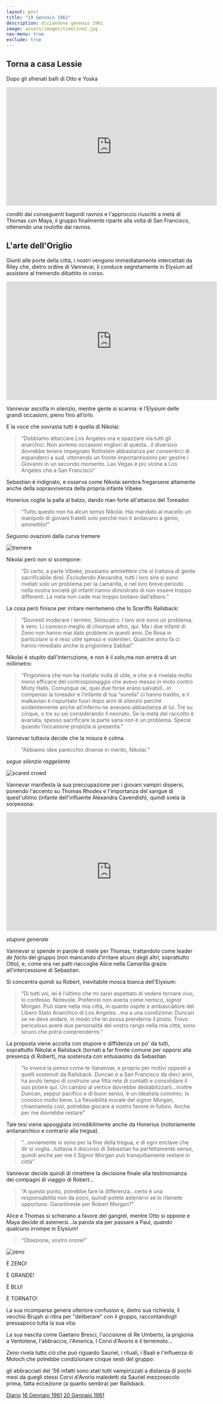 ```yaml
---
layout: post
title: "19 Gennaio 1961"
description: diciannove gennaio 1961
image: assets/images/timeline2.jpg
nav-menu: true
exclude: true
---
```


## Torna a casa Lessie

Dopo gli sfrenati balli di Otto e Yoska

<iframe width="560" height="315" src="https://www.youtube.com/embed/_dWUJR9NTLE" frameborder="0" allow="autoplay; encrypted-media" allowfullscreen></iframe>

conditi dai conseguenti bagordi ravnos e l'approccio riuscitò a metà di Thomas con Maya, il gruppo finalmente riparte alla volta di San Francisco, ottenendo una roulotte dai ravnos. 

## L'arte dell'Origlio

Giunti alle porte della città, i nostri vengono immediatamente intercettati da Riley che, dietro ordine di Vannevar, li conduce segretamente in Elysium ad assistere al tremendo dibattito in corso.

<iframe width="560" height="315" src="https://www.youtube.com/embed/ibCBrFdVddM" frameborder="0" allow="autoplay; encrypted-media" allowfullscreen></iframe>

Vannevar ascolta in silenzio, mentre gente si scanna: è l’Elysium delle grandi occasioni, pieno fino all’orlo.

E la voce che sovrasta tutti è quella di Nikolai: 

>“Dobbiamo attaccare Los Angeles ora e spazzare via tutti gli anarchici. Non avremo occasioni migliori di questa…il diversivo dovrebbe tenere impegnato Rothstein abbastanza per consentirci di espanderci a sud, ottenendo un fronte importantissimo per gestire i Giovanni in un secondo momento. Las Vegas è più vicina a Los Angeles che a San Francisco”

Sebastian è indignato, e osserva come Nikolai sembra fregarsene altamente anche della sopravvivenza della propria infante Vibeke.

Honerius coglie la palla al balzo, dando man forte all'attacco del Toreador. 

> “Tutto questo non ha alcun senso Nikolai. Hai mandato al macello un manipolo di giovani fratelli solo perché non ti andavano a genio, ammettilo!”

Seguono ovazioni dalla curva tremere

![tremere](https://thumbs.gfycat.com/WarlikeBriskDogwoodtwigborer-max-1mb.gif)

Nikolai però non si scompone:

> “Di certo, a parte Vibeke, possiamo ammettere che si trattava di gente sacrificabile direi. Escludendo Alexandra, tutti i loro sire si sono rivelati solo un problema per la camarilla, e nel loro breve periodo nella nostra società gli infanti hanno dimostrato di non essere troppo differenti. La mela non cade mai troppo lontano dall’albero.”

La cosa però finisce per irritare nientemeno che lo Sceriffo Railsback:

> “Dovresti moderare i termini, Siniscalco. I loro sire sono un problema, è vero. Li conosco meglio di chiunque altro, qui. Ma i due infanti di Zeno non hanno mai dato problemi in questi anni. De Rosa in particolare si è reso utile spesso e volentieri. Qualche anno fa ci hanno rimediato anche la prigioniera Sabbat”

Nikolai è stupito dall’interruzione, e non è il solo,ma non arretra di un millimetro: 

> “Prigioniera che non ha rivelato nulla di utile, e che si è rivelata molto meno efficace del controspionaggio che avevo messo in moto contro Misty Halls. Comunque ok, quei due forse erano salvabili…in compenso la toreador e l’infante di tua “sorella” ci hanno tradito, e il malkavian è rispuntato fuori dopo anni di silenzio perché evidentemente anche all’inferno ne avevano abbastanza di lui. Tre su cinque, o tre su sei considerando il neonato. Se la metà del raccolto è avariata, spesso sacrificare la parte sana non è un problema. Specie quando l’occasione propizia si presenta.”

Vannevar tuttavia decide che la misura è colma.

> “Abbiamo idee parecchio diverse in merito, Nikolai.” 

*segue silenzio raggelante*

![scared crowd](https://lisarobinsonsportfolio.files.wordpress.com/2015/07/scared-crowd.jpg?w=636)

Vannevar manifesta la sua preccupazione per i giovani vampiri dispersi, ponendo l'accento su Thomas Rhodes e l'importanza del sangue di quest'ultimo (infante dell'influente Alexandra Cavendish), quindi svela la sorpesona:

<iframe width="560" height="315" src="https://www.youtube.com/embed/tDMYDC2jjKM" frameborder="0" allow="autoplay; encrypted-media" allowfullscreen></iframe>

*stupore generale*

Vannevar si spende in parole di miele per Thomas, trattandolo come leader _de facto_ del gruppo (non mancando d'irritare alcuni degli altri, soprattutto Otto), e, come era nei patti riaccoglie Alice nella Camarilla grazie all'intercessione di Sebastian.

Si concentra quindi su Robert, inevitabile mosca bianca dell'Elysium:

> “Di tutti voi, lei è l’ultimo che mi sarei aspettato di vedere tornare vivo, lo confesso. Notevole. Preferirei non averla come nemico, signor Morgan. Può stare nella mia città, in quanto ospite e ambasciatore del Libero Stato Anarchico di Los Angeles…ma a una condizione: Duncan se ne deve andare, in modo che lei possa prenderne il posto. Trovo pericoloso avere due personalità del vostro rango nella mia città, sono sicuro che potrà comprendermi.”

La proposta viene accolta con stupore e diffidenza un po' da tutti, soprattutto Nikolai e Railsback (tornati a far fronte comune per opporsi alla presenza di Robert), ma sostenuta con entusiasmo da Sebastian 

> “Io invece la penso come te Vanenvar, e proprio per motivi opposti a quelli sostenuti da Railsback. Duncan è a San Francisco da dieci anni, ha avuto tempo di costruire una fitta rete di contatti e consolidare il suo potere qui. Un cambio al vertice dovrebbe destabilizzarli…inoltre Duncan, seppur pacifico e di buon senso, è un idealista convinto, lo conosco molto bene. La flessibilità morale del signor Morgan, chiamiamola così, potrebbe giocare a nostro favore in futuro. Anche per me dovrebbe restare”

Tale tesi viene appoggiata incredibilmente anche da Honerius (notoriamente antianarchico e contrario alla tregua).

> “…ovviamente io sono per la fine della tregua, e di ogni enclave che dir si voglia…tuttavia il discorso di Sebastian ha perfettamente senso, quindi anche per me il Signor Morgan può tranquillamente restare in città”

Vannevar decide quindi di rimettere la decisione finale alla testimonianza dei compagni di viaggio di Robert...

> “A questo punto, potrebbe fare la differenza…certo è una responsabilità non da poco, quindi potete astenervi se lo ritenete opportuno. Garantireste per Robert Morgan?”

Alice e Thomas si schierano a favore del gangrel, mentre Otto si oppone e Maya decide di astenersi...la parola sta per passare a Paul, quando qualcuno irrompe in Elysium!

> “Obiezione, vostro onore!”

![zeno](https://media.giphy.com/media/WODe1Gdy4UOfm/giphy.gif)

È ZENO!

È GRANDE!

È BLU!

È TORNATO!

La sua ricomparsa genera ulteriore confusion e, dietro sua richiesta, il vecchio Brujah si ritira per "deliberare" con il gruppo, raccontandogli pressapoco tutta la sua vita:

La sua nascita come Gaetano Bresci, l'uccisione di Re Umberto, la prigionia a Ventotene, l'abbraccio, l'America, I Corvi d'Avorio e il terremoto...

Zeno rivela tutto ciò che può riguardo Sauriel, i rituali, i Baali e l'influenza di Moloch che potrebbe condizionare cinque sesti del gruppo: 

gli abbracciati del '56 infatti sono stati tutti vampirizzati a distanza di pochi mesi da quegli stessi Corvi d'Avorio maledetti da Sauriel mezzosecolo prima, fatta eccezione (a quanto sembra) per Railsback.

<a href="http://xabacadabra.com/cursed-legacy/diario" class="button">Diario</a>
<a href="1961-1-16.html" class="button back">16 Gennaio 1961</a>
<a href="1961-1-20.html" class="button next">20 Gennaio 1961</a>